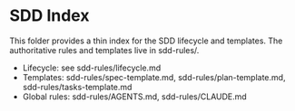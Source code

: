 # SDD Index

This folder provides a thin index for the SDD lifecycle and templates. The authoritative rules and templates live in sdd-rules/.

- Lifecycle: see sdd-rules/lifecycle.md
- Templates: sdd-rules/spec-template.md, sdd-rules/plan-template.md, sdd-rules/tasks-template.md
- Global rules: sdd-rules/AGENTS.md, sdd-rules/CLAUDE.md

